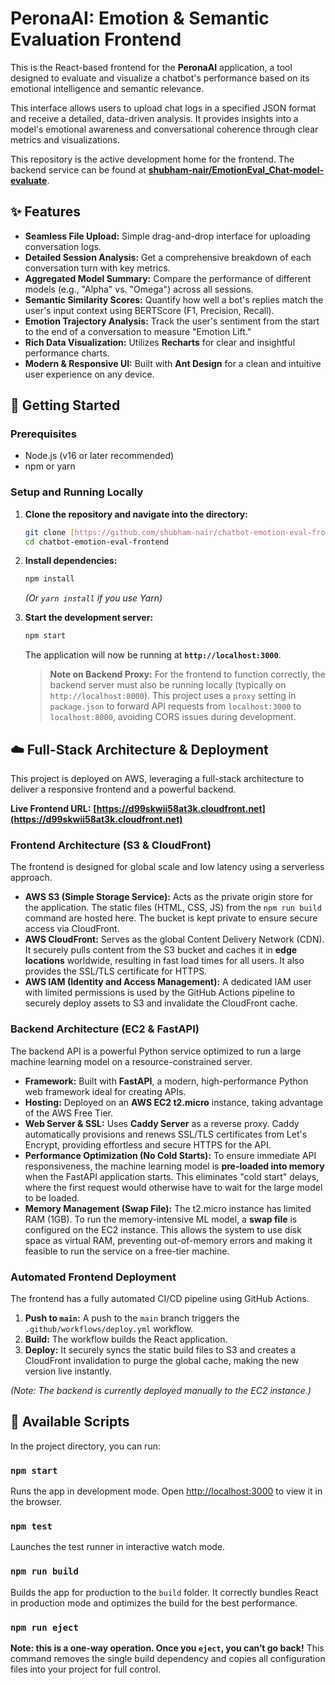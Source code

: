 # PeronaAI: Emotion & Semantic Evaluation Frontend

This is the React-based frontend for the **PeronaAI** application, a tool designed to evaluate and visualize a chatbot's performance based on its emotional intelligence and semantic relevance.

This interface allows users to upload chat logs in a specified JSON format and receive a detailed, data-driven analysis. It provides insights into a model's emotional awareness and conversational coherence through clear metrics and visualizations.

This repository is the active development home for the frontend. The backend service can be found at **[shubham-nair/EmotionEval_Chat-model-evaluate](https://github.com/shubham-nair/EmotionEval_Chat-model-evaluate)**.

## ✨ Features

-   **Seamless File Upload:** Simple drag-and-drop interface for uploading conversation logs.
-   **Detailed Session Analysis:** Get a comprehensive breakdown of each conversation turn with key metrics.
-   **Aggregated Model Summary:** Compare the performance of different models (e.g., "Alpha" vs. "Omega") across all sessions.
-   **Semantic Similarity Scores:** Quantify how well a bot's replies match the user's input context using BERTScore (F1, Precision, Recall).
-   **Emotion Trajectory Analysis:** Track the user's sentiment from the start to the end of a conversation to measure "Emotion Lift."
-   **Rich Data Visualization:** Utilizes **Recharts** for clear and insightful performance charts.
-   **Modern & Responsive UI:** Built with **Ant Design** for a clean and intuitive user experience on any device.

## 🚀 Getting Started

### Prerequisites

-   Node.js (v16 or later recommended)
-   npm or yarn

### Setup and Running Locally

1.  **Clone the repository and navigate into the directory:**
    ```bash
    git clone [https://github.com/shubham-nair/chatbot-emotion-eval-frontend.git](https://github.com/shubham-nair/chatbot-emotion-eval-frontend.git)
    cd chatbot-emotion-eval-frontend
    ```

2.  **Install dependencies:**
    ```bash
    npm install
    ```
    *(Or `yarn install` if you use Yarn)*

3.  **Start the development server:**
    ```bash
    npm start
    ```
    The application will now be running at **`http://localhost:3000`**.

    > **Note on Backend Proxy:** For the frontend to function correctly, the backend server must also be running locally (typically on `http://localhost:8000`). This project uses a `proxy` setting in `package.json` to forward API requests from `localhost:3000` to `localhost:8000`, avoiding CORS issues during development.

## ☁️ Full-Stack Architecture & Deployment

This project is deployed on AWS, leveraging a full-stack architecture to deliver a responsive frontend and a powerful backend.

**Live Frontend URL:** **[https://d99skwii58at3k.cloudfront.net](https://d99skwii58at3k.cloudfront.net)**

### Frontend Architecture (S3 & CloudFront)

The frontend is designed for global scale and low latency using a serverless approach.

-   **AWS S3 (Simple Storage Service):** Acts as the private origin store for the application. The static files (HTML, CSS, JS) from the `npm run build` command are hosted here. The bucket is kept private to ensure secure access via CloudFront.
-   **AWS CloudFront:** Serves as the global Content Delivery Network (CDN). It securely pulls content from the S3 bucket and caches it in **edge locations** worldwide, resulting in fast load times for all users. It also provides the SSL/TLS certificate for HTTPS.
-   **AWS IAM (Identity and Access Management):** A dedicated IAM user with limited permissions is used by the GitHub Actions pipeline to securely deploy assets to S3 and invalidate the CloudFront cache.

### Backend Architecture (EC2 & FastAPI)

The backend API is a powerful Python service optimized to run a large machine learning model on a resource-constrained server.

-   **Framework:** Built with **FastAPI**, a modern, high-performance Python web framework ideal for creating APIs.
-   **Hosting:** Deployed on an **AWS EC2 t2.micro** instance, taking advantage of the AWS Free Tier.
-   **Web Server & SSL:** Uses **Caddy Server** as a reverse proxy. Caddy automatically provisions and renews SSL/TLS certificates from Let's Encrypt, providing effortless and secure HTTPS for the API.
-   **Performance Optimization (No Cold Starts):** To ensure immediate API responsiveness, the machine learning model is **pre-loaded into memory** when the FastAPI application starts. This eliminates "cold start" delays, where the first request would otherwise have to wait for the large model to be loaded.
-   **Memory Management (Swap File):** The t2.micro instance has limited RAM (1GB). To run the memory-intensive ML model, a **swap file** is configured on the EC2 instance. This allows the system to use disk space as virtual RAM, preventing out-of-memory errors and making it feasible to run the service on a free-tier machine.

### Automated Frontend Deployment

The frontend has a fully automated CI/CD pipeline using GitHub Actions.

1.  **Push to `main`:** A push to the `main` branch triggers the `.github/workflows/deploy.yml` workflow.
2.  **Build:** The workflow builds the React application.
3.  **Deploy:** It securely syncs the static build files to S3 and creates a CloudFront invalidation to purge the global cache, making the new version live instantly.

*(Note: The backend is currently deployed manually to the EC2 instance.)*

## 📜 Available Scripts

In the project directory, you can run:

### `npm start`

Runs the app in development mode. Open [http://localhost:3000](http://localhost:3000) to view it in the browser.

### `npm test`

Launches the test runner in interactive watch mode.

### `npm run build`

Builds the app for production to the `build` folder. It correctly bundles React in production mode and optimizes the build for the best performance.

### `npm run eject`

**Note: this is a one-way operation. Once you `eject`, you can’t go back!** This command removes the single build dependency and copies all configuration files into your project for full control.